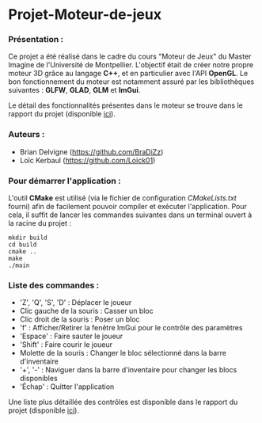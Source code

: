# Projet-Moteur-de-jeux

### Présentation : ###

Ce projet a été réalisé dans le cadre du cours "Moteur de Jeux" du Master Imagine de l'Université de Montpellier. L'objectif était de créer notre propre moteur 3D grâce au langage **C++**, et en particulier avec l'API **OpenGL**. Le bon fonctionnement du moteur est notamment assuré par les bibliothèques suivantes : **GLFW**, **GLAD**, **GLM** et **ImGui**.

Le détail des fonctionnalités présentes dans le moteur se trouve dans le rapport du projet (disponible [ici](Rapport_Projet_Moteur.pdf)).

### Auteurs : ###
+ Brian Delvigne (https://github.com/BraDiZz)
+ Loïc Kerbaul (https://github.com/Loick01)

### Pour démarrer l'application : ###
L'outil **CMake** est utilisé (via le fichier de configuration *CMakeLists.txt* fourni) afin de facilement pouvoir compiler et exécuter l'application. Pour cela, il suffit de lancer les commandes suivantes dans un terminal ouvert à la racine du projet :
```
mkdir build
cd build
cmake ..
make
./main
```

### Liste des commandes :

+ 'Z', 'Q', 'S', 'D' : Déplacer le joueur
+ Clic gauche de la souris : Casser un bloc
+ Clic droit de la souris : Poser un bloc
+ 'f' : Afficher/Retirer la fenêtre ImGui pour le contrôle des paramètres
+ 'Espace' : Faire sauter le joueur 
+ 'Shift' : Faire courir le joueur
+ Molette de la souris : Changer le bloc sélectionné dans la barre d'inventaire
+ '+', '-'  : Naviguer dans la barre d'inventaire pour changer les blocs disponibles
+ 'Échap' : Quitter l'application

Une liste plus détaillée des contrôles est disponible dans le rapport du projet (disponible [ici](Rapport_Projet_Moteur.pdf)).